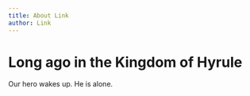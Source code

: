 ```yaml
---
title: About Link
author: Link
---
```

# Long ago in the Kingdom of Hyrule

Our hero wakes up. He is alone.